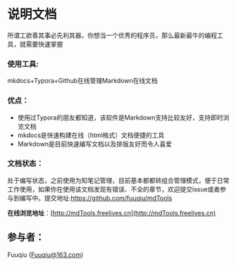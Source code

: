 

# 说明文档

所谓工欲善其事必先利其器，你想当一个优秀的程序员，那么最新最牛的编程工具，就需要快速掌握



### 使用工具:

mkdocs+Typora+Github在线管理Markdown在线文档

### 优点：

- 使用过Typora的朋友都知道，该软件是Markdown支持比较友好，支持即时浏览文档
- mkdocs是快速构建在线（html格式）文档便捷的工具
- Markdown是目前快速编写文档以及排版友好而令人喜爱

### 文档状态：

处于编写状态，之前使用为知笔记管理，目前基本都都转组合管理模式，便于日常工作使用，如果你在使用该文档发现有错误、不全的章节，欢迎提交issue或者参与到编写中。提交地址:https://github.com/fuuqiu/mdTools



**在线浏览地址**：[http://mdTools.freelives.cn](http://mdTools.freelives.cn)



 

## 参与者：

Fuuqiu (Fuuqiu@163.com)

